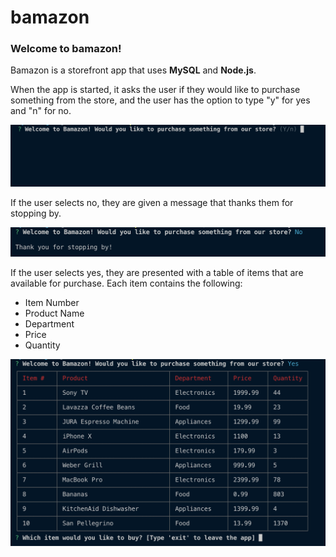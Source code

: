 # bamazon

### Welcome to bamazon!

Bamazon is a storefront app that uses **MySQL** and **Node.js**.

When the app is started, it asks the user if they would like to purchase something from the store, and the user has the option to type "y" for yes and "n" for no.

![Opening Message](https://github.com/ryanweingart/bamazon/blob/master/Images/Opening%20Message.png)

If the user selects no, they are given a message that thanks them for stopping by.

![Answer No](https://github.com/ryanweingart/bamazon/blob/master/Images/Answer%20No.png)

If the user selects yes, they are presented with a table of items that are available for purchase. Each item contains the following:

* Item Number
* Product Name
* Department
* Price
* Quantity

![Original Table](https://github.com/ryanweingart/bamazon/blob/master/Images/Original%20Table.png)
